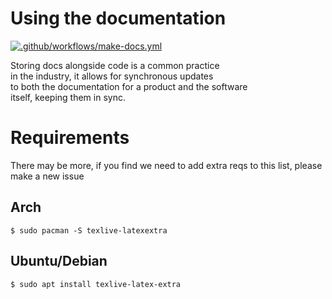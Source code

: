 Using the documentation
=======================

[![.github/workflows/make-docs.yml](https://github.com/KenwoodFoxSNUB/actions/workflows/make-docs.yml/badge.svg)](https://github.com/KenwoodFoxSNUB/actions/workflows/make-docs.yml)


Storing docs alongside code is a common practice  
in the industry, it allows for synchronous updates  
to both the documentation for a product and the software  
itself, keeping them in sync.


# Requirements

There may be more, if you find we need to add extra reqs to this list, please make a new issue

## Arch

```shell
$ sudo pacman -S texlive-latexextra
```

## Ubuntu/Debian

```shell
$ sudo apt install texlive-latex-extra
```
